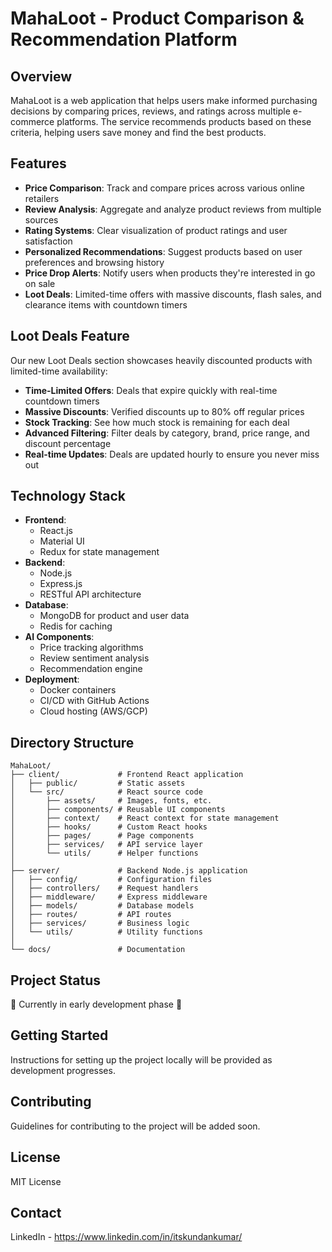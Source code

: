 # MahaLoot - Product Comparison & Recommendation Platform

## Overview
MahaLoot is a web application that helps users make informed purchasing decisions by comparing prices, reviews, and ratings across multiple e-commerce platforms. The service recommends products based on these criteria, helping users save money and find the best products.

## Features
- **Price Comparison**: Track and compare prices across various online retailers
- **Review Analysis**: Aggregate and analyze product reviews from multiple sources
- **Rating Systems**: Clear visualization of product ratings and user satisfaction
- **Personalized Recommendations**: Suggest products based on user preferences and browsing history
- **Price Drop Alerts**: Notify users when products they're interested in go on sale
- **Loot Deals**: Limited-time offers with massive discounts, flash sales, and clearance items with countdown timers

## Loot Deals Feature
Our new Loot Deals section showcases heavily discounted products with limited-time availability:
- **Time-Limited Offers**: Deals that expire quickly with real-time countdown timers
- **Massive Discounts**: Verified discounts up to 80% off regular prices
- **Stock Tracking**: See how much stock is remaining for each deal
- **Advanced Filtering**: Filter deals by category, brand, price range, and discount percentage
- **Real-time Updates**: Deals are updated hourly to ensure you never miss out

## Technology Stack
- **Frontend**: 
  - React.js
  - Material UI
  - Redux for state management
- **Backend**: 
  - Node.js
  - Express.js
  - RESTful API architecture
- **Database**: 
  - MongoDB for product and user data
  - Redis for caching
- **AI Components**:
  - Price tracking algorithms
  - Review sentiment analysis
  - Recommendation engine
- **Deployment**: 
  - Docker containers
  - CI/CD with GitHub Actions
  - Cloud hosting (AWS/GCP)

## Directory Structure
```
MahaLoot/
├── client/             # Frontend React application
│   ├── public/         # Static assets
│   └── src/            # React source code
│       ├── assets/     # Images, fonts, etc.
│       ├── components/ # Reusable UI components
│       ├── context/    # React context for state management
│       ├── hooks/      # Custom React hooks
│       ├── pages/      # Page components
│       ├── services/   # API service layer
│       └── utils/      # Helper functions
│
├── server/             # Backend Node.js application
│   ├── config/         # Configuration files
│   ├── controllers/    # Request handlers
│   ├── middleware/     # Express middleware
│   ├── models/         # Database models
│   ├── routes/         # API routes
│   ├── services/       # Business logic
│   └── utils/          # Utility functions
│
└── docs/               # Documentation
```

## Project Status
🚧 Currently in early development phase 🚧

## Getting Started
Instructions for setting up the project locally will be provided as development progresses.

## Contributing
Guidelines for contributing to the project will be added soon.

## License
MIT License

## Contact
LinkedIn - https://www.linkedin.com/in/itskundankumar/
